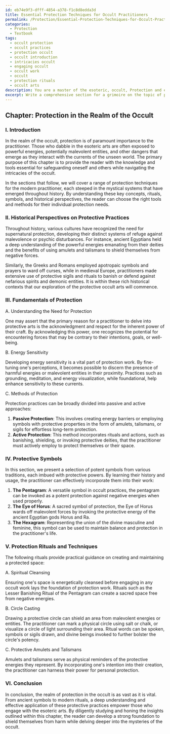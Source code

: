 ```yaml
---
id: eb74e9f3-dfff-4854-a378-f1c8d8edda3d
title: Essential Protection Techniques for Occult Practitioners
permalink: /Protection/Essential-Protection-Techniques-for-Occult-Practitioners/
categories:
  - Protection
  - Textbook
tags:
  - occult protection
  - occult practices
  - protection occult
  - occult introduction
  - intricacies occult
  - engaging occult
  - occult work
  - occult
  - protection rituals
  - occult arts
description: You are a master of the esoteric, occult, Protection and education, you have written many textbooks on the subject in ways that provide students with rich and deep understanding of the subject. You are being asked to write textbook-like sections on a topic and you do it with full context, explainability, and reliability in accuracy to the true facts of the topic at hand, in a textbook style that a student would easily be able to learn from, in a rich, engaging, and contextual way. Always include relevant context (such as formulas and history), related concepts, and in a way that someone can gain deep insights from.
excerpt: Write a comprehensive section for a grimoire on the topic of protection in the realm of the occult. This section should encompass key concepts, rituals, and techniques that initiates can study and practice to develop their abilities in protection. Include historical perspectives, relevant symbols, efficacious methods, and step-by-step instructions for performing rituals, all while maintaining a tone suitable for esoteric instructional material.
---
```

## Chapter: Protection in the Realm of the Occult

### I. Introduction

In the realm of the occult, protection is of paramount importance to the practitioner. Those who dabble in the esoteric arts are often exposed to powerful energies, potentially malevolent entities, and other dangers that emerge as they interact with the currents of the unseen world. The primary purpose of this chapter is to provide the reader with the knowledge and tools essential for safeguarding oneself and others while navigating the intricacies of the occult.

In the sections that follow, we will cover a range of protection techniques for the modern practitioner, each steeped in the mystical systems that have emerged throughout history. By understanding these key concepts, rituals, symbols, and historical perspectives, the reader can choose the right tools and methods for their individual protection needs.

### II. Historical Perspectives on Protective Practices

Throughout history, various cultures have recognized the need for supernatural protection, developing their distinct systems of refuge against malevolence or psychic disturbances. For instance, ancient Egyptians held a deep understanding of the powerful energies emanating from their deities and the benefits of using amulets and talismans to shield themselves from negative forces.

Similarly, the Greeks and Romans employed apotropaic symbols and prayers to ward off curses, while in medieval Europe, practitioners made extensive use of protective sigils and rituals to banish or defend against nefarious spirits and demonic entities. It is within these rich historical contexts that our exploration of the protective occult arts will commence.

### III. Fundamentals of Protection

A. Understanding the Need for Protection

One may assert that the primary reason for a practitioner to delve into protective arts is the acknowledgment and respect for the inherent power of their craft. By acknowledging this power, one recognizes the potential for encountering forces that may be contrary to their intentions, goals, or well-being.

B. Energy Sensitivity

Developing energy sensitivity is a vital part of protection work. By fine-tuning one's perceptions, it becomes possible to discern the presence of harmful energies or malevolent entities in their proximity. Practices such as grounding, meditation, and energy visualization, while foundational, help enhance sensitivity to these currents.

C. Methods of Protection

Protection practices can be broadly divided into passive and active approaches:

1. **Passive Protection**: This involves creating energy barriers or employing symbols with protective properties in the form of amulets, talismans, or sigils for effortless long-term protection.
2. **Active Protection**: This method incorporates rituals and actions, such as banishing, shielding, or invoking protective deities, that the practitioner must actively employ to protect themselves or their space.

### IV. Protective Symbols

In this section, we present a selection of potent symbols from various traditions, each imbued with protective powers. By learning their history and usage, the practitioner can effectively incorporate them into their work:

1. **The Pentagram**: A versatile symbol in occult practices, the pentagram can be invoked as a potent protection against negative energies when used properly.
2. **The Eye of Horus**: A sacred symbol of protection, the Eye of Horus wards off malevolent forces by invoking the protective energy of the ancient Egyptian gods Horus and Ra.
3. **The Hexagram**: Representing the union of the divine masculine and feminine, this symbol can be used to maintain balance and protection in the practitioner's life.

### V. Protection Rituals and Techniques

The following rituals provide practical guidance on creating and maintaining a protected space:

A. Spiritual Cleansing

Ensuring one's space is energetically cleansed before engaging in any occult work lays the foundation of protection work. Rituals such as the Lesser Banishing Ritual of the Pentagram can create a sacred space free from negative energies.

B. Circle Casting 

Drawing a protective circle can shield an area from malevolent energies or entities. The practitioner can mark a physical circle using salt or chalk, or visualize a circle of light surrounding their area. Ritual words can be spoken, symbols or sigils drawn, and divine beings invoked to further bolster the circle's potency.

C. Protective Amulets and Talismans

Amulets and talismans serve as physical reminders of the protective energies they represent. By incorporating one's intention into their creation, the practitioner can harness their power for personal protection.

### VI. Conclusion

In conclusion, the realm of protection in the occult is as vast as it is vital. From ancient symbols to modern rituals, a deep understanding and effective application of these protective practices empower those who engage with the esoteric arts. By diligently studying and honing the insights outlined within this chapter, the reader can develop a strong foundation to shield themselves from harm while delving deeper into the mysteries of the occult.
